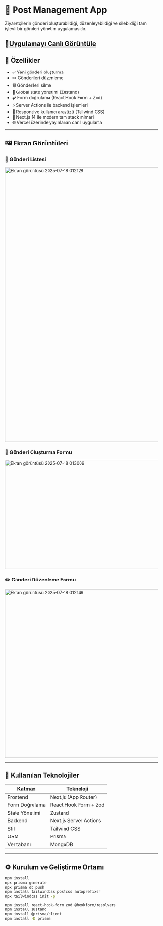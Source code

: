 # 📝 Post Management App

Ziyaretçilerin gönderi oluşturabildiği, düzenleyebildiği ve silebildiği tam işlevli bir gönderi yönetim uygulamasıdır.

🔗[Uygulamayı Canlı Görüntüle](https://postappdemo-pzxvpd2sp-hazals-projects-53a4fddc.vercel.app/)
---

## 🚀 Özellikler

- ✅ Yeni gönderi oluşturma  
- ✏️ Gönderileri düzenleme  
- 🗑️ Gönderileri silme  
- 🧠 Global state yönetimi (Zustand)  
- ✔️ Form doğrulama (React Hook Form + Zod)  
- ⚡ Server Actions ile backend işlemleri  
- 🌈 Responsive kullanıcı arayüzü (Tailwind CSS)  
- 🧱 Next.js 14 ile modern tam stack mimari  
- 🌐 Vercel üzerinde yayınlanan canlı uygulama 

---

## 🖼️ Ekran Görüntüleri

### 📄 Gönderi Listesi

<img width="1892" height="903" alt="Ekran görüntüsü 2025-07-18 012128" src="https://github.com/user-attachments/assets/73154484-e2ea-49a6-a77b-9654eea79330" />


### 🎯 Gönderi Oluşturma Formu

<img width="1135" height="359" alt="Ekran görüntüsü 2025-07-18 013009" src="https://github.com/user-attachments/assets/bc9c3610-d621-49a6-a018-e70f624577d7" />


### ✏️ Gönderi Düzenleme Formu

<img width="995" height="554" alt="Ekran görüntüsü 2025-07-18 012149" src="https://github.com/user-attachments/assets/cbdbeb83-4112-4ef8-9a09-4b3d226f436e" />

---

## 🧰 Kullanılan Teknolojiler

| Katman          | Teknoloji                     |
|----------------|-------------------------------|
| Frontend       | Next.js (App Router)          |
| Form Doğrulama | React Hook Form + Zod         |
| State Yönetimi | Zustand                       |
| Backend        | Next.js Server Actions        |
| Stil           | Tailwind CSS                  |
| ORM            | Prisma                        |
| Veritabanı     | MongoDB                       |

---

## ⚙️ Kurulum ve Geliştirme Ortamı

``` bash
npm install
npx prisma generate
npx prisma db push
npm install tailwindcss postcss autoprefixer
npx tailwindcss init -p

npm install react-hook-form zod @hookform/resolvers
npm install zustand
npm install @prisma/client
npm install -D prisma
```
